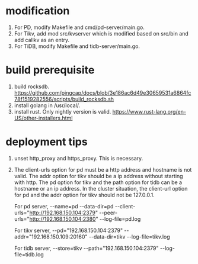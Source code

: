 # modification

1. For PD, modify Makefile and cmd/pd-server/main.go.
2. For Tikv, add mod src/kvserver which is modified based on src/bin and add callkv as an entry.
3. For TiDB, modify Makefile and tidb-server/main.go.

# build prerequisite

1. build rocksdb.
   https://github.com/pingcap/docs/blob/3e186ac6d49e30659531a6864fc78f1519282556/scripts/build_rocksdb.sh
2. install golang in /usr/local/.
3. install rust. Only nightly version is valid.
   https://www.rust-lang.org/en-US/other-installers.html


# deployment tips

1. unset http_proxy and https_proxy. This is necessary.
2. The client-urls option for pd must be a http address and hostname is not valid.
   The addr option for tikv should be a ip address without starting with http.
   The pd option for tikv and the path option for tidb can be a hostname or an ip address.
   In the cluster situation, the client-url option for pd and the addr option for tikv should not be 127.0.0.1.

   For pd server, --name=pd --data-dir=pd --client-urls="http://192.168.150.104:2379" --peer-urls="http://192.168.150.104:2380" --log-file=pd.log

   For tikv server, --pd="192.168.150.104:2379" --addr="192.168.150.109:20160"  --data-dir=tikv --log-file=tikv.log

   For tidb server, --store=tikv --path="192.168.150.104:2379" --log-file=tidb.log
